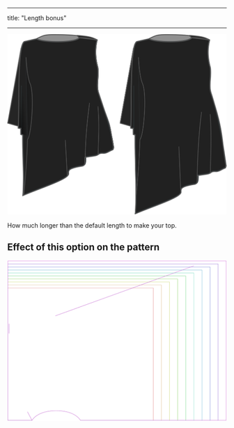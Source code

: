 - - -
title: "Length bonus"
- - -

![Length bonus](lengthbonus.svg)

How much longer than the default length to make your top.

## Effect of this option on the pattern

![This image shows the effect of this option by superimposing several variants that have a different value for this option](tamiko_lengthbonus_sample.svg "Effect of this option on the pattern")
